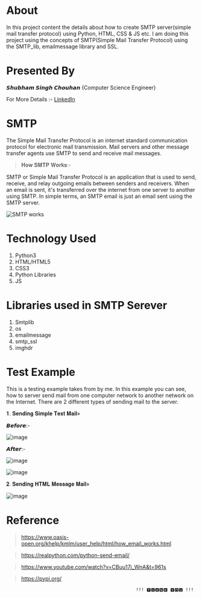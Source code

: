 # About
In this project content the details about how to create SMTP server(simple mail transfer protocol) using Python, HTML, CSS &amp; JS etc. I am doing this project using the concepts of SMTP(Simple Mail Transfer Protocol) using the SMTP_lib, emailmessage library and SSL.

# Presented By

𝙎𝙝𝙪𝙗𝙝𝙖𝙢 𝙎𝙞𝙣𝙜𝙝 𝘾𝙝𝙤𝙪𝙝𝙖𝙣
{Computer Science Engineer}

For More Details :- <a href="https://www.linkedin.com/in/shubham-singh-chouhan-05a68319a/">LinkedIn</a>

# SMTP

The Simple Mail Transfer Protocol is an internet standard communication protocol for electronic mail transmission. Mail servers and other message transfer agents use SMTP to send and receive mail messages.

> 𝐇𝐨𝐰 𝐒𝐌𝐓𝐏 𝐖𝐨𝐫𝐤𝐬:-

SMTP or Simple Mail Transfer Protocol is an application that is used to send, receive, and relay outgoing emails between senders and receivers. When an email is sent, it's transferred over the internet from one server to another using SMTP. In simple terms, an SMTP email is just an email sent using the SMTP server.

![SMTP works](https://user-images.githubusercontent.com/64628073/131227217-63fccef4-7570-43dd-93e8-30d103ec7cf1.jpg)

# Technology Used

1. Python3
2. HTML/HTML5
3. CSS3
4. Python Libraries
5. JS

# Libraries used in SMTP Serever

1. Smtplib
2. os
3. emailmessage
4. smtp_ssl
5. imghdr

# Test Example

This is a testing example takes from by me. In this example you can see, how to server send mail from one computer network to another network on the Internet. There are 2 different types of sending mail to the server.

𝟏. 𝐒𝐞𝐧𝐝𝐢𝐧𝐠 𝐒𝐢𝐦𝐩𝐥𝐞 𝐓𝐞𝐱𝐭 𝐌𝐚𝐢𝐥»

𝘽𝙚𝙛𝙤𝙧𝙚:- 

![image](https://user-images.githubusercontent.com/64628073/131237905-9be4721c-841d-4973-958f-748bcb1ab545.png)

𝘼𝙛𝙩𝙚𝙧:-

![image](https://user-images.githubusercontent.com/64628073/131237916-47e1d877-22f6-42bf-9b9b-2687acfbcb24.png)

![image](https://user-images.githubusercontent.com/64628073/131237924-9102ca86-d0e7-412f-96c4-2880705d1438.png)


𝟐. 𝐒𝐞𝐧𝐝𝐢𝐧𝐠 𝐇𝐓𝐌𝐋 𝐌𝐞𝐬𝐬𝐚𝐠𝐞 𝐌𝐚𝐢𝐥»

![image](https://user-images.githubusercontent.com/64628073/131238160-a43c18e0-7be9-42f5-b79f-3242e1704480.png)


# Reference 

> https://www.oasis-open.org/khelp/kmlm/user_help/html/how_email_works.html

> https://realpython.com/python-send-email/

> https://www.youtube.com/watch?v=CBuu17j_WnA&t=961s

> https://pypi.org/



                                                    !!! 🆃🅷🅰🅽🅺 🆈🅾🆄 !!!
 
